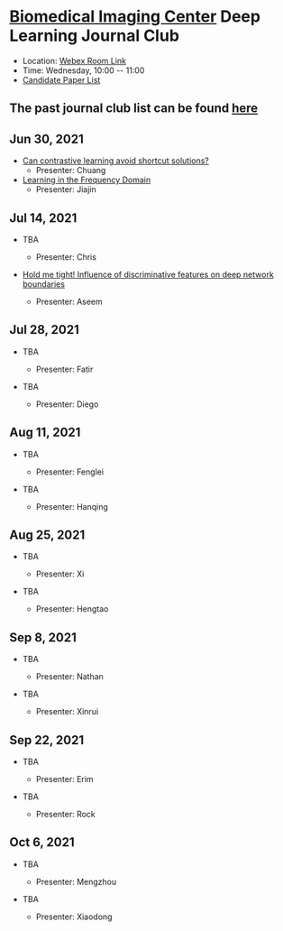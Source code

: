 
# [Biomedical Imaging Center](http://biotech.rpi.edu/centers/bic) Deep Learning Journal Club

* Location: [Webex Room Link](https://rensselaer.webex.com/rensselaer/j.php?MTID=m49361296c8f81319abe047bee1f83cca)
* Time: Wednesday, 10:00 -- 11:00
* [Candidate Paper List](https://docs.google.com/spreadsheets/d/1vZ-JJ5RGEbXtq1sZNlv_bujjWC0LmqcdTknoIjYEj_s)

## The past journal club list can be found [here](past_list.md)

## Jun 30, 2021
* [Can contrastive learning avoid shortcut solutions?](https://arxiv.org/pdf/2106.11230.pdf)
	* Presenter: Chuang
* [Learning in the Frequency Domain](https://openaccess.thecvf.com/content_CVPR_2020/papers/Xu_Learning_in_the_Frequency_Domain_CVPR_2020_paper.pdf)
	* Presenter: Jiajin

## Jul 14, 2021
* TBA
	* Presenter: Chris

* [Hold me tight! Influence of discriminative features on deep network boundaries](https://proceedings.neurips.cc/paper/2020/file/1ea97de85eb634d580161c603422437f-Paper.pdf)
	* Presenter: Aseem

## Jul 28, 2021
* TBA
	* Presenter: Fatir

* TBA
	* Presenter: Diego

## Aug 11, 2021
* TBA
	* Presenter: Fenglei

* TBA
	* Presenter: Hanqing

## Aug 25, 2021
* TBA
	* Presenter: Xi
	
* TBA
	* Presenter: Hengtao

## Sep 8, 2021
* TBA
	* Presenter: Nathan
	
* TBA
	* Presenter: Xinrui

## Sep 22, 2021
* TBA
	* Presenter: Erim
	
* TBA
	* Presenter: Rock

## Oct 6, 2021
* TBA
	* Presenter: Mengzhou
	
* TBA
	* Presenter: Xiaodong
